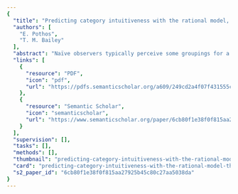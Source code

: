 ```yaml
---
{
  "title": "Predicting category intuitiveness with the rational model, the simplicity model, and the generalized context model.",
  "authors": [
    "E. Pothos",
    "T. M. Bailey"
  ],
  "abstract": "Naïve observers typically perceive some groupings for a set of stimuli as more intuitive than others. The problem of predicting category intuitiveness has been historically considered the remit of models of unsupervised categorization. In contrast, this article develops a measure of category intuitiveness from one of the most widely supported models of supervised categorization, the generalized context model (GCM). Considering different category assignments for a set of instances, the authors asked how well the GCM can predict the classification of each instance on the basis of all the other instances. The category assignment that results in the smallest prediction error is interpreted as the most intuitive for the GCM-the authors refer to this way of applying the GCM as \"unsupervised GCM.\" The authors systematically compared predictions of category intuitiveness from the unsupervised GCM and two models of unsupervised categorization: the simplicity model and the rational model. The unsupervised GCM compared favorably with the simplicity model and the rational model. This success of the unsupervised GCM illustrates that the distinction between supervised and unsupervised categorization may need to be reconsidered. However, no model emerged as clearly superior, indicating that there is more work to be done in understanding and modeling category intuitiveness.",
  "links": [
    {
      "resource": "PDF",
      "icon": "pdf",
      "url": "https://pdfs.semanticscholar.org/a609/249cd2a4f07f431555c15623a7290b57126c.pdf"
    },
    {
      "resource": "Semantic Scholar",
      "icon": "semanticscholar",
      "url": "https://www.semanticscholar.org/paper/6cb80f1e38f0f815aa27925b45c80c27aa5038da"
    }
  ],
  "supervision": [],
  "tasks": [],
  "methods": [],
  "thumbnail": "predicting-category-intuitiveness-with-the-rational-model-the-simplicity-model-and-the-generalized-context-model-thumb.jpg",
  "card": "predicting-category-intuitiveness-with-the-rational-model-the-simplicity-model-and-the-generalized-context-model-card.jpg",
  "s2_paper_id": "6cb80f1e38f0f815aa27925b45c80c27aa5038da"
}
---
```


